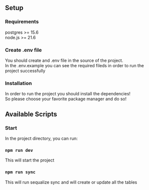 ## Setup
### Requirements
postgres >= 15.6 \
node.js >= 21.6
### Create .env file
You should create and .env file in the source of the project. \
In the .env.example you can see the required fileds in order to run the project successfully

### Installation

In order to run the project you should install the dependencies! \
So please choose your favorite package manager and do so!

## Available Scripts

### Start
In the project directory, you can run:

### `npm run dev`
This will start the project

### `npm run sync`
This will run sequalize sync and will create or update all the tables
